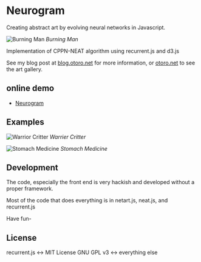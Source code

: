 
# Neurogram

Creating abstract art by evolving neural networks in Javascript.

![Burning Man](https://raw.githubusercontent.com/hardmaru/neurogram/master/img/burning_man.png)
*Burning Man*

Implementation of CPPN-NEAT algorithm using recurrent.js and d3.js

See my blog post at [blog.otoro.net](http://blog.otoro.net/2015/07/31/neurogram/) for more information, or [otoro.net](http://otoro.net/neurogram/?gallery=0) to see the art gallery.

## online demo
- [Neurogram](http://otoro.net/neurogram/)

## Examples

![Warrior Critter](https://raw.githubusercontent.com/hardmaru/neurogram/master/img/red_critter.png)
*Warrier Critter*

![Stomach Medicine](https://raw.githubusercontent.com/hardmaru/neurogram/master/img/stomach_medicine.png)
*Stomach Medicine*

## Development

The code, especially the front end is very hackish and developed without a proper framework.

Most of the code that does everything is in netart.js, neat.js, and recurrent.js

Have fun-

## License
recurrent.js <-> MIT License
GNU GPL v3 <-> everything else
